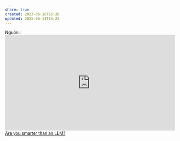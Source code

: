 ```yaml
---
share: true
created: 2023-06-10T16:28
updated: 2025-06-11T16:23
---
```

Nguồn:: <iframe width="560" height="315" src="https://www.youtube.com/embed/WqYBx2gB6vA" title="YouTube video player" frameborder="0" allow="accelerometer; autoplay; clipboard-write; encrypted-media; gyroscope; picture-in-picture; web-share" referrerpolicy="strict-origin-when-cross-origin" allowfullscreen></iframe>
[Are you smarter than an LLM?](https://d.erenrich.net/are-you-smarter-than-an-llm/index.html)